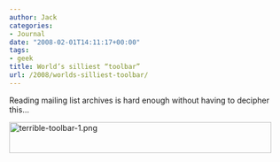 ```yaml
---
author: Jack
categories:
- Journal
date: "2008-02-01T14:11:17+00:00"
tags:
- geek
title: World’s silliest “toolbar”
url: /2008/worlds-silliest-toolbar/
---
```


Reading mailing list archives is hard enough without having to decipher this&#8230;

<img src="/files/terrible-toolbar-1.png" alt="terrible-toolbar-1.png" border="0" width="473" height="56" />